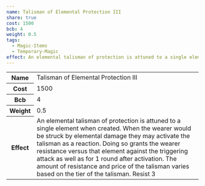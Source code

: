 ```yaml
---
name: Talisman of Elemental Protection III
share: true
cost: 1500
bcb: 4
weight: 0.5
tags:
  - Magic-Items
  - Temporary-Magic
effect: An elemental talisman of protection is attuned to a single element when created. When the wearer would be struck by elemental damage they may activate the talisman as a reaction. Doing so grants the wearer resistance versus that element against the triggering attack as well as for 1 round after activation. The amount of resistance and price of the talisman varies based on the tier of the talisman. Resist 3
---
```


<p><span style="overflow-x: auto;"><table><tbody><tr><th>Name</th><td>Talisman of Elemental Protection III</td></tr><tr><th>Cost</th><td>1500</td></tr><tr><th>Bcb</th><td>4</td></tr><tr><th>Weight</th><td>0.5</td></tr><tr><th>Effect</th><td>An elemental talisman of protection is attuned to a single element when created. When the wearer would be struck by elemental damage they may activate the talisman as a reaction. Doing so grants the wearer resistance versus that element against the triggering attack as well as for 1 round after activation. The amount of resistance and price of the talisman varies based on the tier of the talisman. Resist 3</td></tr></tbody></table></span></p>